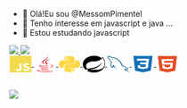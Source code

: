 - 👋 Olá!Eu sou @MessomPimentel
- 👀 Tenho interesse em javascript e java ...
- 🌱 Estou estudando javascript
<div>
  <a href="https://github.com/messompimentel">
  <img height="180em" src="https://github-readme-stats.vercel.app/api?username=messompimentel&show_icons=true&theme=dark&include_all_commits=true&count_private=true"/>
  <img height="180em" src="https://github-readme-stats.vercel.app/api/top-langs/?username=messompimentel&layout=compact&langs_count=7&theme=dark"/>
</div>
   <div>
     <img align="center" alt="Messom-Js" height="30" width="40" src="https://raw.githubusercontent.com/devicons/devicon/master/icons/javascript/javascript-plain.svg">
     <img align="center" alt="Messom-Js" height="30" width="40" src="https://raw.githubusercontent.com/devicons/devicon/master/icons/java/java-plain.svg">
     <img align="center" alt="Messom-Js" height="30" width="40" src="https://raw.githubusercontent.com/devicons/devicon/master/icons/python/python-plain.svg">
     <img align="center" alt="Messom-Js" height="30" width="40" src="https://raw.githubusercontent.com/devicons/devicon/master/icons/spring/spring-plain.svg">
     <img align="center" alt="Messom-Js" height="30" width="40" src="https://raw.githubusercontent.com/devicons/devicon/master/icons/mysql/mysql-plain.svg">
     <img align="center" alt="Messom-Js" height="30" width="40" src="https://raw.githubusercontent.com/devicons/devicon/master/icons//css3/css3-plain.svg">
     <img align="center" alt="Messom-Js" height="30" width="40" src="https://raw.githubusercontent.com/devicons/devicon/master/icons/html5/html5-plain.svg">
      
      
     
   </div style="display: inline_block"><br>
<div>
   
   <a href="https://www.linkedin.com/in/linkedin.com/in/emerson-pimentel-de-souza-eps" target="_blank"><img src="https://img.shields.io/badge/-LinkedIn-%230077B5?style=for-the-badge&logo=linkedin&logoColor=white" target="_blank"></a> 
  </div>
